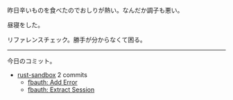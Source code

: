 昨日辛いものを食べたのでおしりが熱い。なんだか調子も悪い。

昼寝をした。

リファレンスチェック。勝手が分からなくて困る。

---

今日のコミット。

- [rust-sandbox](https://github.com/bouzuya/rust-sandbox) 2 commits
  - [fbauth: Add Error](https://github.com/bouzuya/rust-sandbox/commit/6857f53c168af528c184af643c025e1746b00d18)
  - [fbauth: Extract Session](https://github.com/bouzuya/rust-sandbox/commit/396f6c835271580f588f0b7228b74cfee6240f6e)

